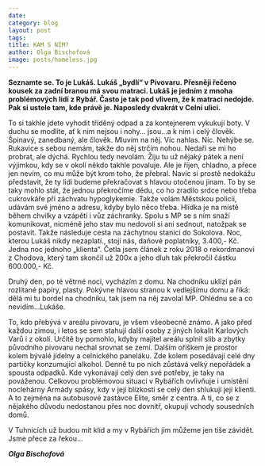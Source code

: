 ```yaml
---
date:
category: blog
layout: post
tags:
title: KAM S NÍM?
author: Olga Bischofová
image: posts/homeless.jpg
---
```

**Seznamte se. To je Lukáš. Lukáš „bydlí“ v Pivovaru. Přesněji řečeno kousek za zadní branou má svou matraci. Lukáš je jedním z mnoha problémových lidí z Rybář. Často je tak pod vlivem, že k matraci nedojde. Pak si ustele tam, kde právě je. Naposledy dvakrát v Celní ulici.**

To si takhle jdete vyhodit tříděný odpad a za kontejnerem vykukují boty. V duchu se modlíte, ať k nim nejsou i nohy… jsou…a k nim i celý člověk. Špinavý, zanedbaný, ale člověk. Mluvím na něj. Víc nahlas. Nic. Nehýbe se. Rukavice s sebou nemám, takže do něj strčím nohou. Nedaří se mi ho probrat, ale dýchá. Rychlou tedy nevolám. Žiju tu už nějaký pátek a není výjimkou, kdy se v okolí někdo takhle povaluje. Ale je říjen, chladno, a přece jen nevím, co mu může být krom toho, že přebral. Navíc si prostě nedokážu představit, že ty lidi budeme překračovat s hlavou otočenou jinam. To by se taky mohlo stát, že jednou překročíme dědu, co ho zradilo srdce nebo třeba cukrovkáře při záchvatu hypoglykemie. Takže volám Městskou policii, udávám své jméno a adresu, kdyby bylo něco třeba. Hlídka je na místě během chvilky a vzápětí i vůz záchranky. Spolu s MP se s ním snaží komunikovat, nicméně jeho stav mu nedovolí si ani sednout, natožpak se postavit. Takže následuje cesta na záchytnou stanici do Sokolova. Noc, kterou Lukáš nikdy nezaplatí., stojí nás, daňové poplatníky, 3.400,- Kč. Jedna noc jednoho „klienta“. Četla jsem článek z roku 2018 o rekordmanovi z Chodova, který tam skončil už 200x a jeho dluh tak překročil částku 600.000,- Kč.

Druhý den, po té větrné noci, vycházím z domu. Na chodníku uklízí pán rozlítané papíry, plasty. Pokývne hlavou stranou k vedlejšímu domu a říká: dělá mi tu bordel na chodníku, tak jsem na něj zavolal MP. Ohlédnu se a co nevidím…Lukáše.

To, kdo přebývá v areálu pivovaru, je všem všeobecně známo. A jako před každou zimou, i letos se sem stahují další osoby z jiných lokalit Karlových Varů i z okolí. Určitě by pomohlo, kdyby majitel areálu splnil slib a zbytky původního pivovaru nechal srovnat se zemí. Dalším oříškem je prostor kolem bývalé jídelny a celnického paneláku. Zde kolem posedávají celé dny partičky konzumující alkohol. Denně tu po nich zůstává velký nepořádek a spousta odpadků. Kde vykonávají celý den své potřeby, je taky na pováženou. Celkovou problémovou situaci v Rybářích ovlivňuje i umístění noclehárny Armády spásy, kdy v její blízkosti se celý den shlukují její klienti. A to zejména na autobusové zastávce Elite, směr z centra. A ti, co se z nějakého důvodu nedostanou přes noc dovnitř, okupují vchody sousedních domů.

V Tuhnicích už budou mít klid a my v Rybářích jim můžeme jen tiše závidět. Jsme přece za řekou…

***Olga Bischofová***
